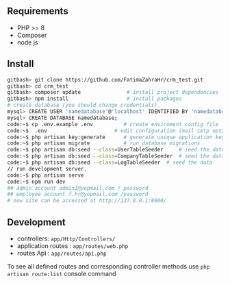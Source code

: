 ## Requirements

- PHP >= 8
- Composer
- node js

## Install

```bash
gitbash> git clone https://github.com/FatimaZahraHr/crm_test.git
gitbash> cd crm_test
gitbash> composer update               # install project dependencies
gitbash> npm install                   # install packages
# create database (you should change credentials)
mysql> CREATE USER 'namedatabase'@'localhost' IDENTIFIED BY 'namedatabase';
mysql> CREATE DATABASE namedatabase;
code:~$ cp .env.example .env          # create enviroment config file
code:~$  .env                      # edit configuration (mail smtp options, db credentials you choose on db creation, debug mode). 
code:~$ php artisan key:generate      # generate unique application key
code:~$ php artisan migrate           # run database migrations
code:~$ php artisan db:seed --class=UserTableSeeder     # seed the data
code:~$ php artisan db:seed --class=CompanyTableSeeder  # seed the data
code:~$ php artisan db:seed --class=LogTableSeeder  # seed the data
// run development server.
code:~$ php artisan serve 
code:~$ npm run dev
## admin account admin1@yopmail.com / password
## employee account f.hr@yopmail.com /password
# now site can be accessed at http://127.0.0.1:8000/
```

## Development

- controllers: `app/Http/Controllers/`
- application routes : `app/routes/web.php`
- routes Api  : `app/routes/api.php`


To see all defined routes and corresponding controller methods use `php artisan route:list` console command
